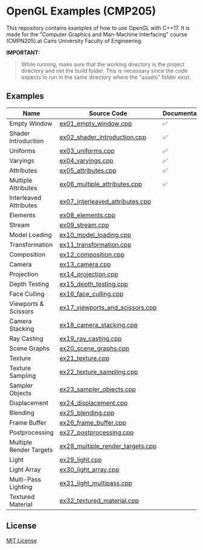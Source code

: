 # OpenGL Examples (CMP205)

This repository contains examples of how to use OpenGL with C++17. It is made for the "Computer Graphics and Man-Machine Interfacing" course (CMPN205) at Cairo University Faculty of Engineering.

**IMPORTANT:**

> While running, make sure that the working directory is the project directory and not the build folder.
> This is necessary since the code expects to run in the same directory where the "assets" folder exist.

## Examples

| Name | Source Code | Documentation |
| ---- | ----------- | ------ |
| Empty Window | [ex01_empty_window.cpp](source/examples/ex01_empty_window.cpp) | :white_check_mark: |
| Shader Introduction | [ex02_shader_introduction.cpp](source/examples/ex02_shader_introduction.cpp) | :white_check_mark: |
| Uniforms | [ex03_uniforms.cpp](source/examples/ex03_uniforms.cpp) | :white_check_mark: |
| Varyings | [ex04_varyings.cpp](source/examples/ex04_varyings.cpp) | :white_check_mark: |
| Attributes | [ex05_attributes.cpp](source/examples/ex05_attributes.cpp) | :white_check_mark: |
| Multiple Attributes | [ex06_multiple_attributes.cpp](source/examples/ex06_multiple_attributes.cpp) | :white_check_mark: |
| Interleaved Attributes | [ex07_interleaved_attributes.cpp](source/examples/ex07_interleaved_attributes.cpp) |  |
| Elements | [ex08_elements.cpp](source/examples/ex08_elements.cpp) |  |
| Stream | [ex09_stream.cpp](source/examples/ex09_stream.cpp) |  |
| Model Loading | [ex10_model_loading.cpp](source/examples/ex10_model_loading.cpp) |  |
| Transformation | [ex11_transformation.cpp](source/examples/ex11_transformation.cpp) |  |
| Composition | [ex12_composition.cpp](source/examples/ex12_composition.cpp) |  |
| Camera | [ex13_camera.cpp](source/examples/ex13_camera.cpp) |  |
| Projection | [ex14_projection.cpp](source/examples/ex14_projection.cpp) |  |
| Depth Testing | [ex15_depth_testing.cpp](source/examples/ex15_depth_testing.cpp) |  |
| Face Culling | [ex16_face_culling.cpp](source/examples/ex16_face_culling.cpp) |  |
| Viewports & Scissors | [ex17_viewports_and_scissors.cpp](source/examples/ex17_viewports_and_scissors.cpp) |  |
| Camera Stacking | [ex18_camera_stacking.cpp](source/examples/ex18_camera_stacking.cpp) |  |
| Ray Casting | [ex19_ray_casting.cpp](source/examples/ex19_ray_casting.cpp) |  |
| Scene Graphs | [ex20_scene_graphs.cpp](source/examples/ex20_scene_graphs.cpp) |  |
| Texture | [ex21_texture.cpp](source/examples/ex21_texture.cpp) |  |
| Texture Sampling | [ex22_texture_sampling.cpp](source/examples/ex22_texture_sampling.cpp) |  |
| Sampler Objects | [ex23_sampler_objects.cpp](source/examples/ex23_sampler_objects.cpp) |  |
| Displacement | [ex24_displacement.cpp](source/examples/ex24_displacement.cpp) |  |
| Blending | [ex25_blending.cpp](source/examples/ex25_blending.cpp) |  |
| Frame Buffer | [ex26_frame_buffer.cpp](source/examples/ex26_frame_buffer.cpp) |  |
| Postprocessing | [ex27_postprocessing.cpp](source/examples/ex27_postprocessing.cpp) |  |
| Multiple Render Targets | [ex28_multiple_render_targets.cpp](source/examples/ex28_multiple_render_targets.cpp) |  |
| Light | [ex29_light.cpp](source/examples/ex29_light.cpp) |  |
| Light Array | [ex30_light_array.cpp](source/examples/ex30_light_array.cpp) |  |
| Multi-Pass Lighting | [ex31_light_multipass.cpp](source/examples/ex31_light_multipass.cpp) |  |
| Textured Material | [ex32_textured_material.cpp](source/examples/ex32_textured_material.cpp) |  |

## License
 [MIT License](LICENSE.md)